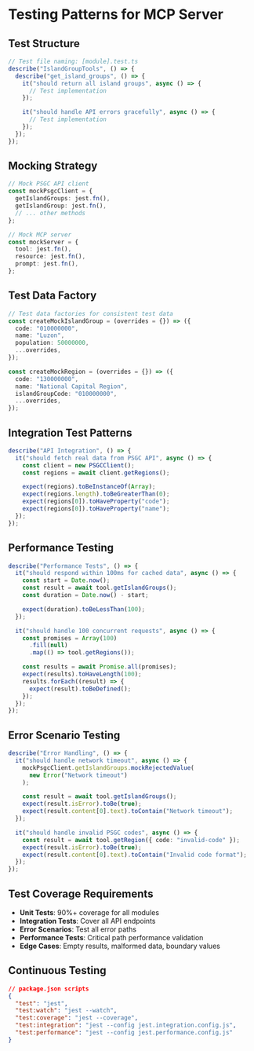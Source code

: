 # Testing Patterns for MCP Server

## Test Structure

```typescript
// Test file naming: [module].test.ts
describe("IslandGroupTools", () => {
  describe("get_island_groups", () => {
    it("should return all island groups", async () => {
      // Test implementation
    });

    it("should handle API errors gracefully", async () => {
      // Test implementation
    });
  });
});
```

## Mocking Strategy

```typescript
// Mock PSGC API client
const mockPsgcClient = {
  getIslandGroups: jest.fn(),
  getIslandGroup: jest.fn(),
  // ... other methods
};

// Mock MCP server
const mockServer = {
  tool: jest.fn(),
  resource: jest.fn(),
  prompt: jest.fn(),
};
```

## Test Data Factory

```typescript
// Test data factories for consistent test data
const createMockIslandGroup = (overrides = {}) => ({
  code: "010000000",
  name: "Luzon",
  population: 50000000,
  ...overrides,
});

const createMockRegion = (overrides = {}) => ({
  code: "130000000",
  name: "National Capital Region",
  islandGroupCode: "010000000",
  ...overrides,
});
```

## Integration Test Patterns

```typescript
describe("API Integration", () => {
  it("should fetch real data from PSGC API", async () => {
    const client = new PSGCClient();
    const regions = await client.getRegions();

    expect(regions).toBeInstanceOf(Array);
    expect(regions.length).toBeGreaterThan(0);
    expect(regions[0]).toHaveProperty("code");
    expect(regions[0]).toHaveProperty("name");
  });
});
```

## Performance Testing

```typescript
describe("Performance Tests", () => {
  it("should respond within 100ms for cached data", async () => {
    const start = Date.now();
    const result = await tool.getIslandGroups();
    const duration = Date.now() - start;

    expect(duration).toBeLessThan(100);
  });

  it("should handle 100 concurrent requests", async () => {
    const promises = Array(100)
      .fill(null)
      .map(() => tool.getRegions());

    const results = await Promise.all(promises);
    expect(results).toHaveLength(100);
    results.forEach((result) => {
      expect(result).toBeDefined();
    });
  });
});
```

## Error Scenario Testing

```typescript
describe("Error Handling", () => {
  it("should handle network timeout", async () => {
    mockPsgcClient.getIslandGroups.mockRejectedValue(
      new Error("Network timeout")
    );

    const result = await tool.getIslandGroups();
    expect(result.isError).toBe(true);
    expect(result.content[0].text).toContain("Network timeout");
  });

  it("should handle invalid PSGC codes", async () => {
    const result = await tool.getRegion({ code: "invalid-code" });
    expect(result.isError).toBe(true);
    expect(result.content[0].text).toContain("Invalid code format");
  });
});
```

## Test Coverage Requirements

- **Unit Tests**: 90%+ coverage for all modules
- **Integration Tests**: Cover all API endpoints
- **Error Scenarios**: Test all error paths
- **Performance Tests**: Critical path performance validation
- **Edge Cases**: Empty results, malformed data, boundary values

## Continuous Testing

```json
// package.json scripts
{
  "test": "jest",
  "test:watch": "jest --watch",
  "test:coverage": "jest --coverage",
  "test:integration": "jest --config jest.integration.config.js",
  "test:performance": "jest --config jest.performance.config.js"
}
```
